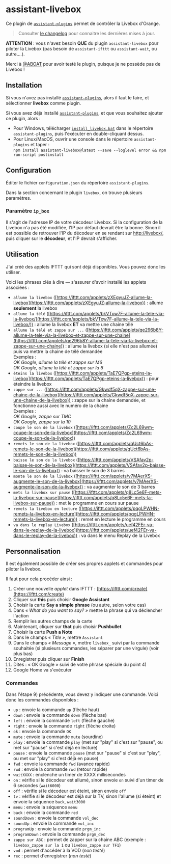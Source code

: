 # assistant-livebox

Ce plugin de [`assistant-plugins`](https://aymkdn.github.io/assistant-plugins/) permet de contrôler la Livebox d'Orange.

> Consulter [le changelog](https://github.com/Aymkdn/assistant-livebox/blob/master/changelog.md) pour connaitre les dernières mises à jour.

**ATTENTION** : vous n'avez besoin **QUE** du plugin `assistant-livebox` pour piloter la Livebox (pas besoin de `assistant-ifttt` ou `assistant-wait`, ou autre....).  

Merci à [@ABOAT](https://github.com/ABOATDev) pour avoir testé le plugin, puisque je ne possède pas de Livebox !

## Installation

Si vous n'avez pas installé [`assistant-plugins`](https://aymkdn.github.io/assistant-plugins/), alors il faut le faire, et sélectionner **livebox** comme plugin.

Si vous avez déjà installé [`assistant-plugins`](https://aymkdn.github.io/assistant-plugins/), et que vous souhaitez ajouter ce plugin, alors :
  - Pour Windows, télécharger [`install_livebox.bat`](https://github-proxy.kodono.info/?q=https://raw.githubusercontent.com/Aymkdn/assistant-livebox/master/install_livebox.bat&download=install_livebox.bat) dans le répertoire `assistant-plugins`, puis l'exécuter en double-cliquant dessus.  
  - Pour Linux/MacOS, ouvrir une console dans le répertoire `assistant-plugins` et taper :  
  `npm install assistant-livebox@latest --save --loglevel error && npm run-script postinstall`

## Configuration

Éditer le fichier `configuration.json` du répertoire `assistant-plugins`.

Dans la section concernant le plugin `livebox`, on trouve plusieurs paramètres.

### Paramètre `ip_box`

Il s'agit de l'adresse IP de votre décodeur Livebox. Si la configuration de la Livebox n'a pas été modifiée, l'IP par défaut devrait être la bonne. Sinon il est possible de retrouver l'IP du décodeur en se rendant sur [http://livebox/](http://livebox/), puis cliquer sur le **décodeur**, et l'IP devrait s'afficher.


## Utilisation

J'ai créé des applets IFTTT qui sont déjà disponibles. Vous pouvez donc les utiliser.

Voici les phrases clés à dire — s'assurer d'avoir installé les applets associées :
  - `allume la livebox` ([https://ifttt.com/applets/zXEgyuJZ-allume-la-livebox](https://ifttt.com/applets/zXEgyuJZ-allume-la-livebox)) : allume **seulement** la livebox
  - `allume la télé` ([https://ifttt.com/applets/bkVTxw7F-allume-la-tele-via-la-livebox/](https://ifttt.com/applets/bkVTxw7F-allume-la-tele-via-la-livebox/)) : allume la livebox **ET** va mettre une chaine télé
  - `allume la télé et zappe sur ...` ([https://ifttt.com/applets/qe296b8Y-allume-la-tele-via-la-livebox-et-zappe-sur-une-chaine](https://ifttt.com/applets/qe296b8Y-allume-la-tele-via-la-livebox-et-zappe-sur-une-chaine)) : allume la livebox (si elle n'est pas allumée) puis va mettre la chaine de télé demandée   
    Exemples :  
    *OK Google, allume la télé et zappe sur M6*  
    *OK Google, allume la télé et zappe sur la 6*  
  - `éteins la livebox` ([https://ifttt.com/applets/TaE7QPgp-eteins-la-livebox](https://ifttt.com/applets/TaE7QPgp-eteins-la-livebox)) : pour éteindre la livebox
  - `zappe sur ...` ([https://ifttt.com/applets/Gkwdf5qX-zappe-sur-une-chaine-de-la-livebox](https://ifttt.com/applets/Gkwdf5qX-zappe-sur-une-chaine-de-la-livebox)) : zappe sur la chaine demandée, et fonctionne aussi avec le numéro de la chaine  
   Exemples :  
    *OK Google, zappe sur TMC*  
    *OK Google, zappe sur la 10*  
  - `coupe le son de la livebox` ([https://ifttt.com/applets/Zc2L69wm-coupe-le-son-de-la-livebox](https://ifttt.com/applets/Zc2L69wm-coupe-le-son-de-la-livebox))
  - `remets le son de la livebox` ([https://ifttt.com/applets/qUct6bAs-remets-le-son-de-la-livebox](https://ifttt.com/applets/qUct6bAs-remets-le-son-de-la-livebox))
  - `baisse le son de la livebox` ([https://ifttt.com/applets/VSAfav2p-baisse-le-son-de-la-livebox](https://ifttt.com/applets/VSAfav2p-baisse-le-son-de-la-livebox)) : va baisser le son de 3 barres
  - `monte le son de la livebox` ([https://ifttt.com/applets/v7MAerXS-augmente-le-son-de-la-livebox](https://ifttt.com/applets/v7MAerXS-augmente-le-son-de-la-livebox)) : va augmenter le son de 3 barres
  - `mets la livebox sur pause` ([https://ifttt.com/applets/q8Lc5e6F-mets-la-livebox-sur-pause](https://ifttt.com/applets/q8Lc5e6F-mets-la-livebox-sur-pause)) : met le programme en cours sur pause
  - `remets la livebox en lecture` ([https://ifttt.com/applets/pqgLPWHN-remets-la-livebox-en-lecture](https://ifttt.com/applets/pqgLPWHN-remets-la-livebox-en-lecture)) : remet en lecture le programme en cours
  - `va dans le replay Livebox` ([https://ifttt.com/applets/uef42FEr-va-dans-le-replay-de-la-livebox](https://ifttt.com/applets/uef42FEr-va-dans-le-replay-de-la-livebox)) : va dans le menu Replay de la Livebox

## Personnalisation

Il est également possible de créer ses propres applets et commandes pour piloter la livebox.

Il faut pour cela procéder ainsi :

  1) Créer une nouvelle *applet* dans IFTTT : [https://ifttt.com/create](https://ifttt.com/create)  
  2) Cliquer sur **this** puis choisir **Google Assistant**  
  3) Choisir la carte **Say a simple phrase** (ou autre, selon votre cas)  
  4) Dans *« What do you want to say? »* mettre la phrase qui va déclencher l'action  
  5) Remplir les autres champs de la carte  
  6) Maintenant, cliquer sur **that** puis choisir **Pushbullet**  
  7) Choisir la carte **Push a Note**  
  8) Dans le champs *« Title »*, mettre `Assistant`  
  9) Dans le champs *« Message »*, mettre `livebox_` suivi par la commande souhaitée (si plusieurs commandes, les séparer par une virgule) (voir plus bas)  
  10) Enregistrer puis cliquer sur **Finish**  
  11) Dites : « OK Google » suivi de votre phrase spéciale du point 4)  
  12) Google Home va s'exécuter

### Commandes

Dans l'étape 9) précédente, vous devez y indiquer une commande. Voici donc les commandes disponibles :

  - `up` : envoie la commande `up` (flèche haut)
  - `down` : envoie la commande `down` (flèche bas)
  - `left` : envoie la commande `left` (flèche gauche)
  - `right` : envoie la commande `right` (flèche droite)
  - `ok` : envoie la commande `OK`
  - `mute` : envoie la commande `mute` (sourdine)
  - `play` : envoie la commande `play` (met sur "play" si c'est sur "pause", ou met sur "pause" si c'est déjà en lecture)
  - `pause` : envoie la commande `pause` (met sur "pause" si c'est sur "play", ou met sur "play" si c'est déjà en pause)
  - `fwd` : envoie la commande `fwd` (avance rapide)
  - `rwd` : envoie la commande `rwd` (retour rapide)
  - `waitXXXX` : enclenche un timer de XXXX millisecondes
  - `on` : vérifie si le décodeur est allumé, sinon envoie `on` suivi d'un timer de 6 secondes (`wait6000`)
  - `off` : vérifie si le décodeur est éteint, sinon envoie `off`
  - `tv` : vérifie si le décodeur est déjà sur la TV, sinon l'allume (si éteint) et envoie la séquence `back`, `wait3000`
  - `menu` : envoie la séquence `menu`
  - `back` : envoie la commande `red`
  - `soundDown` : envoie la commande `vol_dec`
  - `soundUp` : envoie la commande `vol_inc`
  - `programUp` : envoie la commande `prgm_inc`
  - `programDown` : envoie la commande `prgm_dec`
  - `zappe sur ABC` : permet de zapper sur la chaine ABC (exemple : `livebox_zappe sur la 1` ou `livebox_zappe sur TF1`)
  - `vod` : permet d'accéder à la VOD (*non testé*)
  - `rec` : permet d'enregistrer (*non testé*)
